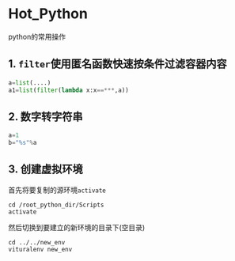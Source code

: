 # Hot_Python

python的常用操作

## 1. `filter`使用匿名函数快速按条件过滤容器内容

```python
a=list(....)
a1=list(filter(lambda x:x==***,a))
```

## 2. 数字转字符串

```python
a=1
b="%s"%a
```

## 3. 创建虚拟环境

首先将要复制的源环境`activate`

```
cd /root_python_dir/Scripts
activate
```

然后切换到要建立的新环境的目录下(空目录)

```
cd ../../new_env
vituralenv new_env
```

